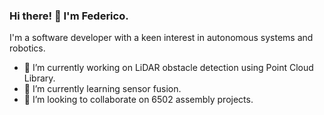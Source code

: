 ### Hi there! 👋 I'm Federico.

I'm a software developer with a keen interest in autonomous systems and robotics.

- 🔭 I’m currently working on LiDAR obstacle detection using Point Cloud Library.
- 🌱 I’m currently learning sensor fusion.
- 👯 I’m looking to collaborate on 6502 assembly projects.

<!--
**federicomariamassari/federicomariamassari** is a ✨ _special_ ✨ repository because its `README.md` (this file) appears on your GitHub profile.

Here are some ideas to get you started:

- 🔭 I’m currently working on ...
- 🌱 I’m currently learning ...
- 👯 I’m looking to collaborate on ...
- 🤔 I’m looking for help with ...
- 💬 Ask me about ...
- 📫 How to reach me: ...
- 😄 Pronouns: ...
- ⚡ Fun fact: ...

You can check my main page at federicomariamassari.github.io
-->
